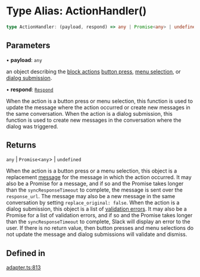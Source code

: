 # Type Alias: ActionHandler()

```ts
type ActionHandler: (payload, respond) => any | Promise<any> | undefined;
```

## Parameters

• **payload**: `any`

an object describing the
  [block actions](https://api.slack.com/messaging/interactivity/enabling#understanding-payloads)
  [button press](https://api.slack.com/docs/message-buttons#responding_to_message_actions),
  [menu selection](https://api.slack.com/docs/message-menus#request_url_response), or
  [dialog submission](https://api.slack.com/dialogs#evaluating_submission_responses).

• **respond**: [`Respond`](Respond.md)

When the action is a button press or menu selection, this function is used to update the message
  where the action occurred or create new messages in the same conversation. When the action is a dialog submission,
  this function is used to create new messages in the conversation where the dialog was triggered.

## Returns

`any` \| `Promise`\<`any`\> \| `undefined`

When the action is a button press or a menu selection, this object is a replacement
  [message](https://api.slack.com/docs/interactive-message-field-guide#top-level_message_fields) for the message in
  which the action occurred. It may also be a Promise for a message, and if so and the Promise takes longer than the
  `syncResponseTimeout` to complete, the message is sent over the `response_url`. The message may also be a new
  message in the same conversation by setting `replace_original: false`. When the action is a dialog submission,
  this object is a list of [validation errors](https://api.slack.com/dialogs#input_validation). It may also be a
  Promise for a list of validation errors, and if so and the Promise takes longer than the `syncResponseTimeout` to
  complete, Slack will display an error to the user. If there is no return value, then button presses and menu
  selections do not update the message and dialog submissions will validate and dismiss.

## Defined in

[adapter.ts:813](https://github.com/slackapi/node-slack-sdk/blob/7b348598b763c2b7545d1042b5f0429775cfa62c/packages/interactive-messages/src/adapter.ts#L813)
